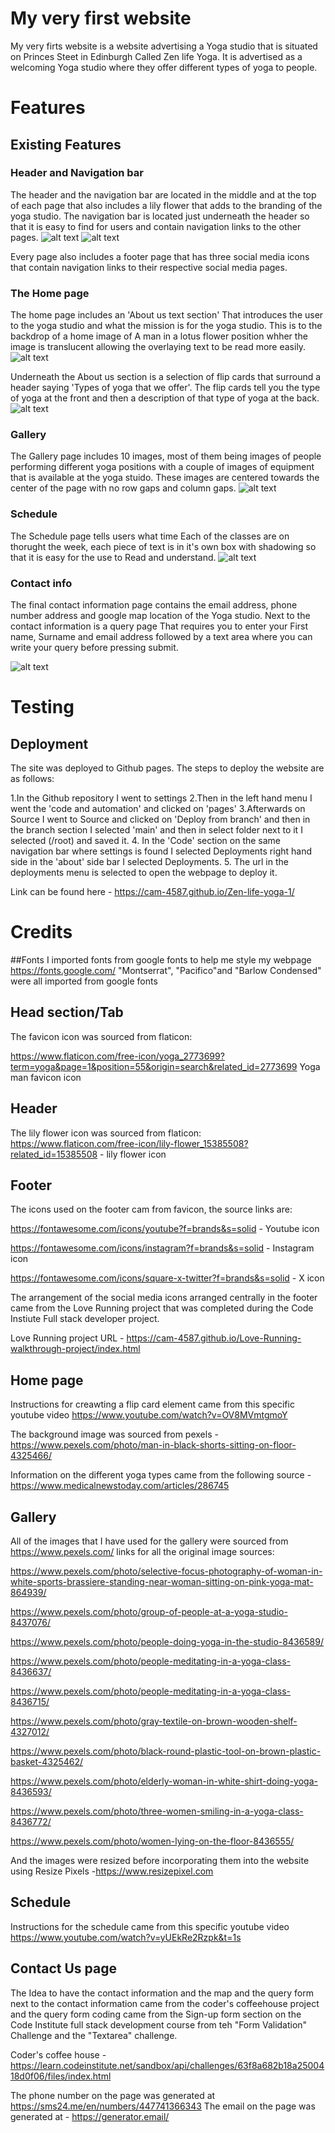 # My very first website

My very firts website is a website advertising a Yoga studio that is situated on Princes Steet in Edinburgh Called Zen life Yoga. It is advertised as a welcoming Yoga studio where they offer different types of yoga to people. 

# Features

## Existing Features

### Header and Navigation bar

The header and the navigation bar are located in the middle and at the top of each page that also includes a lily flower that adds to the branding of the yoga studio. The navigation bar is located just underneath the header so that it is easy to find for users and contain navigation links to the other pages.
![alt text](</Read Me images/Header.png>)
![alt text](/Read%20Me%20images/Footer.png>)

Every page also includes a footer page that has three social media icons that contain navigation links to their respective social media pages.

### The Home page

The home page includes an 'About us text section' That introduces the user to the yoga studio and what the mission is for the yoga studio. This is to the backdrop of a home image of A man in a lotus flower position whher the image is translucent allowing the overlaying text to be read more easily.
![alt text](<About us home page image.png>)


Underneath the About us section is a selection of flip cards that surround a header saying 'Types of yoga that we offer'. The flip cards tell you the type of yoga at the front and then a description of that type of yoga at the back.
![alt text](</Read Me images/Yoga flip cards photo.png>)

### Gallery

The Gallery page includes 10 images, most of them being images of people performing different yoga positions with a couple of images of equipment that is available at the yoga stuido. These images are centered towards the center of the page with no row gaps and column gaps.
![alt text](</Read Me images/Gallery Section.png>)

### Schedule

The Schedule page tells users what time Each of the classes are on thorught the week, each piece of text is in it's own box with shadowing so that it is easy for the use to Read and understand.
![alt text](/Read%20Me%20images/Schedule.png)

### Contact info

The final contact information page contains the email address, phone number address and google map location of the Yoga studio. Next to the contact information is a query page That requires you to enter your First name, Surname and email address followed by a text area where you can write your query before pressing submit.

![alt text](/Read%20Me%20images/Contact%20info%20page.png)

# Testing
## Deployment
The site was deployed to Github pages. The steps to deploy the website are as follows:

1.In the Github repository I went to settings
2.Then in the left hand menu I went the 'code and automation' and clicked on 'pages'
3.Afterwards on Source I went to Source and clicked on 'Deploy from branch' and then in the branch section I selected 'main' and then in select folder next to it I selected (/root) and saved it.
4. In the 'Code' section on the same navigation bar where settings is found I selected Deployments right hand side in the 'about' side bar I selected Deployments.
5. The url in the deployments menu is selected to open the webpage to deploy it.

Link can be found here - https://cam-4587.github.io/Zen-life-yoga-1/

# Credits

##Fonts
I imported fonts from google fonts to help me style my webpage https://fonts.google.com/
"Montserrat", "Pacifico"and "Barlow Condensed" were all imported from google fonts

## Head section/Tab 

The favicon icon was sourced from flaticon:

https://www.flaticon.com/free-icon/yoga_2773699?term=yoga&page=1&position=55&origin=search&related_id=2773699 Yoga man favicon icon

## Header
The lily flower icon was sourced from flaticon:
https://www.flaticon.com/free-icon/lily-flower_15385508?related_id=15385508 - lily flower icon

## Footer
The icons used on the footer cam from favicon, the source links are:

https://fontawesome.com/icons/youtube?f=brands&s=solid - Youtube icon

https://fontawesome.com/icons/instagram?f=brands&s=solid - Instagram icon

https://fontawesome.com/icons/square-x-twitter?f=brands&s=solid - X icon

The arrangement of the social media icons arranged centrally in the footer came from the  Love Running project that was completed during the Code Instiute Full stack developer project.

Love Running project URL - https://cam-4587.github.io/Love-Running-walkthrough-project/index.html

## Home page
Instructions for creawting a flip card element came from this specific youtube video https://www.youtube.com/watch?v=OV8MVmtgmoY

The background image was sourced from pexels -https://www.pexels.com/photo/man-in-black-shorts-sitting-on-floor-4325466/

Information on the different yoga types came from the following source -https://www.medicalnewstoday.com/articles/286745
## Gallery
All of the images that I have used for the gallery were sourced from https://www.pexels.com/
links for all the original image sources:

https://www.pexels.com/photo/selective-focus-photography-of-woman-in-white-sports-brassiere-standing-near-woman-sitting-on-pink-yoga-mat-864939/

https://www.pexels.com/photo/group-of-people-at-a-yoga-studio-8437076/

https://www.pexels.com/photo/people-doing-yoga-in-the-studio-8436589/

https://www.pexels.com/photo/people-meditating-in-a-yoga-class-8436637/

https://www.pexels.com/photo/people-meditating-in-a-yoga-class-8436715/

https://www.pexels.com/photo/gray-textile-on-brown-wooden-shelf-4327012/

https://www.pexels.com/photo/black-round-plastic-tool-on-brown-plastic-basket-4325462/

https://www.pexels.com/photo/elderly-woman-in-white-shirt-doing-yoga-8436593/

https://www.pexels.com/photo/three-women-smiling-in-a-yoga-class-8436772/

https://www.pexels.com/photo/women-lying-on-the-floor-8436555/

And the images were resized before incorporating them into the website using Resize Pixels -https://www.resizepixel.com


## Schedule
Instructions for the schedule came from this specific youtube video https://www.youtube.com/watch?v=yUEkRe2Rzpk&t=1s

## Contact Us page

The Idea to have the contact information and the map and the query form next to the contact information came from the coder's coffeehouse project and the query form coding came from the Sign-up form section on the Code Institute full stack development course from teh "Form Validation" Challenge and the "Textarea" challenge.

Coder's coffee house - https://learn.codeinstitute.net/sandbox/api/challenges/63f8a682b18a2500418d0f06/files/index.html

The phone number on the page was generated at https://sms24.me/en/numbers/447741366343
The email on the page was generated at - https://generator.email/



